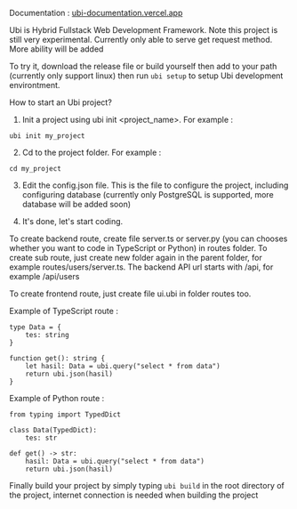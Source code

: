 Documentation : [ubi-documentation.vercel.app](https://ubi-documentation.vercel.app)

Ubi is Hybrid Fullstack Web Development Framework. Note this project is still very experimental. Currently only able to serve get request method. More ability will be added

To try it, download the release file or build yourself then add to your path (currently only support linux) then run `ubi setup` to setup Ubi development environtment.

How to start an Ubi project?

1. Init a project using ubi init <project_name>. For example :
```
ubi init my_project
```

2. Cd to the project folder. For example :
```
cd my_project
```

3. Edit the config.json file. This is the file to configure the project, including configuring database (currently only PostgreSQL is supported, more database will be added soon)

4. It's done, let's start coding.

To create backend route, create file server.ts or server.py (you can chooses whether you want to code in TypeScript or Python) in routes folder.
To create sub route, just create new folder again in the parent folder, for example routes/users/server.ts.
The backend API url starts with /api, for example /api/users

To create frontend route, just create file ui.ubi in folder routes too.


Example of TypeScript route :
```
type Data = {
    tes: string
}

function get(): string {
    let hasil: Data = ubi.query("select * from data")
    return ubi.json(hasil)
}
```

Example of Python route :
```
from typing import TypedDict

class Data(TypedDict):
    tes: str

def get() -> str:
    hasil: Data = ubi.query("select * from data")
    return ubi.json(hasil)

```

Finally build your project by simply typing `ubi build` in the root directory of the project, internet connection is needed when building the project

